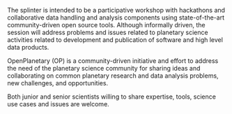 The splinter is intended to be a participative workshop with hackathons and collaborative data handling and analysis components using state-of-the-art community-driven open source tools. Although informally driven, the session will address problems and issues related to planetary science activities related to development and publication of software and high level data products. 

OpenPlanetary (OP) is a community-driven initiative and effort to address the need of the planetary science community for sharing ideas and collaborating on common planetary research and data analysis problems, new challenges, and opportunities.

Both junior and senior scientists willing to share expertise, tools, science use cases and issues are welcome.
